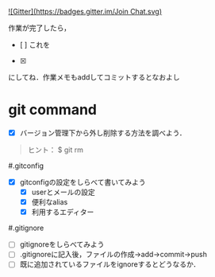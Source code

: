 [![Gitter](https://badges.gitter.im/Join Chat.svg)](https://gitter.im/MaxMEllon/git-recture?utm_source=share-link&utm_medium=link&utm_campaign=share-link)

作業が完了したら，
- [ ]
これを
- [x]
にしてね．作業メモもaddしてコミットするとなおよし

# git command

- [x] バージョン管理下から外し削除する方法を調べよう．
> ヒント： $ git rm

#.gitconfig

- [x] gitconfigの設定をしらべて書いてみよう
  - [x] userとメールの設定
  - [x] 便利なalias
  - [x] 利用するエディター

#.gitignore

- [ ] gitignoreをしらべてみよう
- [ ] .gitignoreに記入後，ファイルの作成->add->commit->push
- [ ] 既に追加されているファイルをignoreするとどうなるか．
